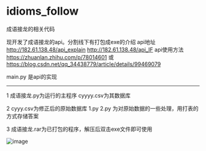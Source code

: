 # idioms_follow
成语接龙的相关代码

现开发了成语接龙的api。分割线下有打包成exe的介绍
api地址 http://182.61.138.48/api_explain http://182.61.138.48/api_IF
api使用方法 https://zhuanlan.zhihu.com/p/78014601 或 https://blog.csdn.net/qq_34438779/article/details/99469079

main.py 是api的实现
****
1 成语接龙.py为运行的主程序
  cyyyy.csv为其数据库
  
2 cyyy.csv为修正后的原始数据库
  1.py 2.py 为对原始数据的一些处理，用打表的方式存储答案
  
3 成语接龙.rar为已打包的程序，解压后双击exe文件即可使用


![image](https://img-blog.csdnimg.cn/20190816092333907.png?x-oss-process=image/watermark,type_ZmFuZ3poZW5naGVpdGk,shadow_10,text_aHR0cHM6Ly9ibG9nLmNzZG4ubmV0L3FxXzM0NDM4Nzc5,size_16,color_FFFFFF,t_70)
